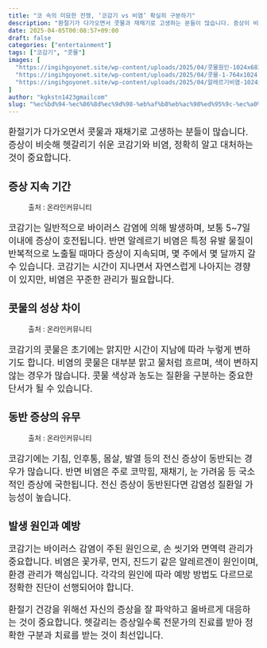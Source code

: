 ```yaml
---
title: "코 속의 미묘한 전쟁, ‘코감기 vs 비염’ 확실히 구분하기"
description: "환절기가 다가오면서 콧물과 재채기로 고생하는 분들이 많습니다. 증상이 비슷해 헷갈리기 쉬운 코감기와 비염, 정확히 알고 대처하는 것이 중요합니다."
date: 2025-04-05T00:08:57+09:00
draft: false
categories: ["entertainment"]
tags: ["코감기", "콧물"]
images: [
  "https://ingihgoyonet.site/wp-content/uploads/2025/04/콧물원인-1024x683.jpg"
  "https://ingihgoyonet.site/wp-content/uploads/2025/04/콧물-1-764x1024.jpg"
  "https://ingihgoyonet.site/wp-content/uploads/2025/04/알레르기비염-1024x683.jpg"
]
author: "kgkstn1423gmailcom"
slug: "%ec%bd%94-%ec%86%8d%ec%9d%98-%eb%af%b8%eb%ac%98%ed%95%9c-%ec%a0%84%ec%9f%81-%ec%bd%94%ea%b0%90%ea%b8%b0-vs-%eb%b9%84%ec%97%bc-%ed%99%95%ec%8b%a4%ed%9e%88-%ea%b5%ac%eb%b6%84%ed%95%98"
---
```


<p style="font-size:18px">환절기가 다가오면서 콧물과 재채기로 고생하는 분들이 많습니다. 증상이 비슷해 헷갈리기 쉬운 코감기와 비염, 정확히 알고 대처하는 것이 중요합니다.</p> <h2 >증상 지속 기간</h2> <figure ><img src="https://ingihgoyonet.site/wp-content/uploads/2025/04/콧물원인-1024x683.jpg" alt="" style="aspect-ratio:16/9;object-fit:cover"/><figcaption >출처 : 온라인커뮤니티</figcaption></figure> <p style="font-size:18px">코감기는 일반적으로 바이러스 감염에 의해 발생하며, 보통 5~7일 이내에 증상이 호전됩니다. 반면 알레르기 비염은 특정 유발 물질이 반복적으로 노출될 때마다 증상이 지속되며, 몇 주에서 몇 달까지 갈 수 있습니다. 코감기는 시간이 지나면서 자연스럽게 나아지는 경향이 있지만, 비염은 꾸준한 관리가 필요합니다.</p> <h2 >콧물의 성상 차이</h2> <figure ><img src="https://ingihgoyonet.site/wp-content/uploads/2025/04/콧물-1-764x1024.jpg" alt="" style="aspect-ratio:16/9;object-fit:cover"/><figcaption >출처 : 온라인커뮤니티</figcaption></figure> <p style="font-size:18px">코감기의 콧물은 초기에는 맑지만 시간이 지남에 따라 누렇게 변하기도 합니다. 비염의 콧물은 대부분 맑고 물처럼 흐르며, 색이 변하지 않는 경우가 많습니다. 콧물 색상과 농도는 질환을 구분하는 중요한 단서가 될 수 있습니다.</p> <h2 >동반 증상의 유무</h2> <figure ><img src="https://ingihgoyonet.site/wp-content/uploads/2025/04/알레르기비염-1024x683.jpg" alt="" style="aspect-ratio:16/9;object-fit:cover"/><figcaption >출처 : 온라인커뮤니티</figcaption></figure> <p style="font-size:18px">코감기에는 기침, 인후통, 몸살, 발열 등의 전신 증상이 동반되는 경우가 많습니다. 반면 비염은 주로 코막힘, 재채기, 눈 가려움 등 국소적인 증상에 국한됩니다. 전신 증상이 동반된다면 감염성 질환일 가능성이 높습니다.</p> <h2 >발생 원인과 예방</h2> <p style="font-size:18px">코감기는 바이러스 감염이 주된 원인으로, 손 씻기와 면역력 관리가 중요합니다. 비염은 꽃가루, 먼지, 진드기 같은 알레르겐이 원인이며, 환경 관리가 핵심입니다. 각각의 원인에 따라 예방 방법도 다르므로 정확한 진단이 선행되어야 합니다.</p> <p style="font-size:18px">환절기 건강을 위해선 자신의 증상을 잘 파악하고 올바르게 대응하는 것이 중요합니다. 헷갈리는 증상일수록 전문가의 진료를 받아 정확한 구분과 치료를 받는 것이 최선입니다.</p>